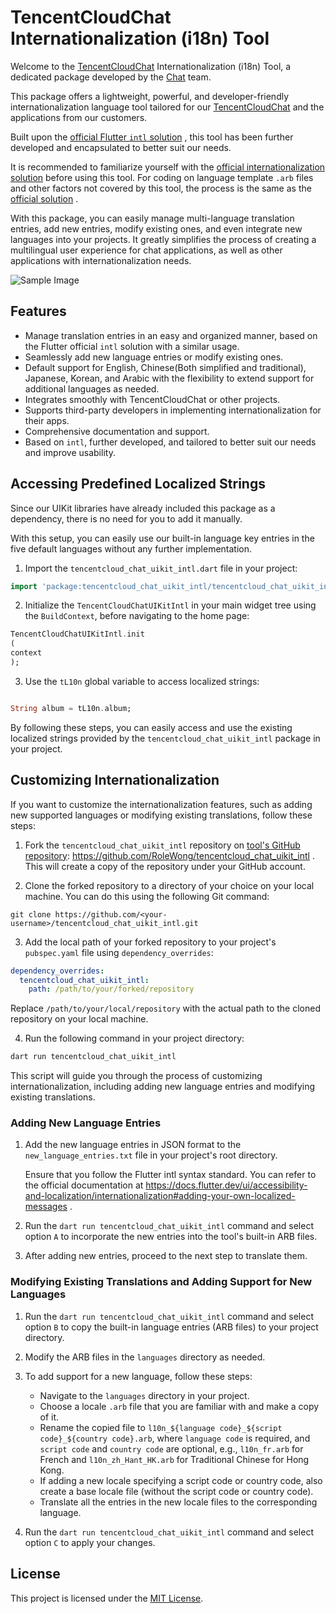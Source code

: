 # TencentCloudChat Internationalization (i18n) Tool

Welcome to
the [TencentCloudChat](https://trtc.io/products/chat?utm_source=gfs&utm_medium=link&utm_campaign=%E6%B8%A0%E9%81%93&_channel_track_key=k6WgfCKn)
Internationalization (i18n) Tool, a dedicated package developed by
the [Chat](https://trtc.io/products/chat?utm_source=gfs&utm_medium=link&utm_campaign=%E6%B8%A0%E9%81%93&_channel_track_key=k6WgfCKn)
team.

This package offers a lightweight, powerful, and developer-friendly internationalization language
tool tailored for
our [TencentCloudChat](https://www.tencentcloud.com/document/product/1047/50059?from=pub) and the
applications from our customers.

Built upon
the [official Flutter `intl` solution](https://docs.flutter.dev/ui/accessibility-and-localization/internationalization)
, this tool has been further developed and encapsulated to better suit our needs.

It is recommended to familiarize yourself with
the [official internationalization solution](https://docs.flutter.dev/ui/accessibility-and-localization/internationalization)
before using this tool. For coding on language template `.arb` files and other factors not covered
by this tool, the process is the same as
the [official solution](https://docs.flutter.dev/ui/accessibility-and-localization/internationalization)
.

With this package, you can easily manage multi-language translation entries, add new entries, modify
existing ones, and even integrate new languages into your projects. It greatly simplifies the
process of creating a multilingual user experience for chat applications, as well as other
applications with internationalization needs.

![Sample Image](https://qcloudimg.tencent-cloud.cn/raw/cfdebbe4f935fe73bc8fafd205faa4a9.png)

## Features

- Manage translation entries in an easy and organized manner, based on the Flutter official `intl`
  solution with a similar usage.
- Seamlessly add new language entries or modify existing ones.
- Default support for English, Chinese(Both simplified and traditional), Japanese, Korean, and Arabic with
  the flexibility to extend support for additional languages as needed.
- Integrates smoothly with TencentCloudChat or other projects.
- Supports third-party developers in implementing internationalization for their apps.
- Comprehensive documentation and support.
- Based on `intl`, further developed, and tailored to better suit our needs and improve usability.

## Accessing Predefined Localized Strings

Since our UIKit libraries have already included this package as a dependency, there is no need for
you to add it manually.

With this setup, you can easily use our built-in language key entries in the five default languages
without any further implementation.

1. Import the `tencentcloud_chat_uikit_intl.dart` file in your project:

```dart
import 'package:tencentcloud_chat_uikit_intl/tencentcloud_chat_uikit_intl.dart';
```

2. Initialize the `TencentCloudChatUIKitIntl` in your main widget tree using the `BuildContext`,
   before navigating to the home page:

```dart
TencentCloudChatUIKitIntl.init
(
context
);
```

3. Use the `tL10n` global variable to access localized strings:

```dart

String album = tL10n.album;
```

By following these steps, you can easily access and use the existing localized strings provided by
the `tencentcloud_chat_uikit_intl` package in your project.

## Customizing Internationalization

If you want to customize the internationalization features, such as adding new supported languages
or modifying existing translations, follow these steps:

1. Fork the `tencentcloud_chat_uikit_intl` repository
   on [tool's GitHub repository](https://github.com/RoleWong/tencentcloud_chat_uikit_intl): https://github.com/RoleWong/tencentcloud_chat_uikit_intl
   . This will create a copy of the repository under your GitHub account.

2. Clone the forked repository to a directory of your choice on your local machine. You can do this
   using the following Git command:

```
git clone https://github.com/<your-username>/tencentcloud_chat_uikit_intl.git
```

3. Add the local path of your forked repository to your project's `pubspec.yaml` file
   using `dependency_overrides`:

```yaml
dependency_overrides:
  tencentcloud_chat_uikit_intl:
    path: /path/to/your/forked/repository
```

Replace `/path/to/your/local/repository` with the actual path to the cloned repository on your local
machine.

4. Run the following command in your project directory:

```sh
dart run tencentcloud_chat_uikit_intl
```

This script will guide you through the process of customizing internationalization, including adding
new language entries and modifying existing translations.

### Adding New Language Entries

1. Add the new language entries in JSON format to the `new_language_entries.txt` file in your
   project's root directory.

   Ensure that you follow the Flutter intl syntax standard. You can refer to the official
   documentation
   at https://docs.flutter.dev/ui/accessibility-and-localization/internationalization#adding-your-own-localized-messages
   .

2. Run the `dart run tencentcloud_chat_uikit_intl` command and select option `A` to incorporate the
   new entries into the tool's built-in ARB files.

3. After adding new entries, proceed to the next step to translate them.

### Modifying Existing Translations and Adding Support for New Languages

1. Run the `dart run tencentcloud_chat_uikit_intl` command and select option `B` to copy the
   built-in language entries (ARB files) to your project directory.

2. Modify the ARB files in the `languages` directory as needed.

3. To add support for a new language, follow these steps:

    - Navigate to the `languages` directory in your project.
    - Choose a locale `.arb` file that you are familiar with and make a copy of it.
    - Rename the copied file to `l10n_${language code}_${script code}_${country code}.arb`,
      where `language code` is required, and `script code` and `country code` are optional,
      e.g., `l10n_fr.arb` for French and `l10n_zh_Hant_HK.arb` for Traditional Chinese for Hong
      Kong.
    - If adding a new locale specifying a script code or country code, also create a base locale
      file (without the script code or country code).
    - Translate all the entries in the new locale files to the corresponding language.

4. Run the `dart run tencentcloud_chat_uikit_intl` command and select option `C` to apply your
   changes.

## License

This project is licensed under the [MIT License](LICENSE).